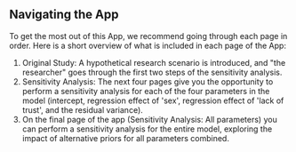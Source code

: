 ## Navigating the App
To get the most out of this App, we recommend going through each page in order. Here is a short overview of what is included in each page of the App:

1. Original Study: A hypothetical research scenario is introduced, and "the researcher" goes through the first two steps of the sensitivity analysis.
2. Sensitivity Analysis: The next four pages give you the opportunity to perform a sensitivity analysis for each of the four parameters in the model (intercept, regression effect of 'sex', regression effect of 'lack of trust', and the residual variance).
3. On the final page of the app (Sensitivity Analysis: All parameters) you can perform a sensitivity analysis for the entire model, exploring the impact of alternative priors for all parameters combined.
